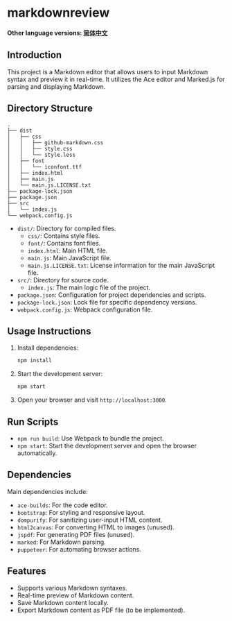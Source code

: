 # markdownreview

**Other language versions: [简体中文](README_zh.md)**

## Introduction

This project is a Markdown editor that allows users to input Markdown syntax and preview it in real-time. It utilizes the Ace editor and Marked.js for parsing and displaying Markdown.

## Directory Structure

```
.
├── dist
│   ├── css
│   │   ├── github-markdown.css
│   │   ├── style.css
│   │   └── style.less
│   ├── font
│   │   └── iconfont.ttf
│   ├── index.html
│   ├── main.js
│   └── main.js.LICENSE.txt
├── package-lock.json
├── package.json
├── src
│   └── index.js
└── webpack.config.js
```

- `dist/`: Directory for compiled files.
  - `css/`: Contains style files.
  - `font/`: Contains font files.
  - `index.html`: Main HTML file.
  - `main.js`: Main JavaScript file.
  - `main.js.LICENSE.txt`: License information for the main JavaScript file.
- `src/`: Directory for source code.
  - `index.js`: The main logic file of the project.
- `package.json`: Configuration for project dependencies and scripts.
- `package-lock.json`: Lock file for specific dependency versions.
- `webpack.config.js`: Webpack configuration file.

## Usage Instructions

1. Install dependencies:

   ```bash
   npm install
   ```

2. Start the development server:

   ```bash
   npm start
   ```

3. Open your browser and visit `http://localhost:3000`.

## Run Scripts

- `npm run build`: Use Webpack to bundle the project.
- `npm start`: Start the development server and open the browser automatically.

## Dependencies

Main dependencies include:

- `ace-builds`: For the code editor.
- `bootstrap`: For styling and responsive layout.
- `dompurify`: For sanitizing user-input HTML content.
- `html2canvas`: For converting HTML to images (unused).
- `jspdf`: For generating PDF files (unused).
- `marked`: For Markdown parsing.
- `puppeteer`: For automating browser actions.

## Features

- Supports various Markdown syntaxes.
- Real-time preview of Markdown content.
- Save Markdown content locally.
- Export Markdown content as PDF file (to be implemented).

